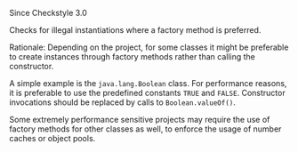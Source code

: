 Since Checkstyle 3.0

Checks for illegal instantiations where a factory method is preferred.

Rationale: Depending on the project, for some classes it might be preferable to create instances through factory methods rather than calling the constructor.

A simple example is the `java.lang.Boolean` class. For performance reasons, it is preferable to use the predefined constants `TRUE` and `FALSE`. Constructor invocations should be replaced by calls to `Boolean.valueOf()`.

Some extremely performance sensitive projects may require the use of factory methods for other classes as well, to enforce the usage of number caches or object pools.